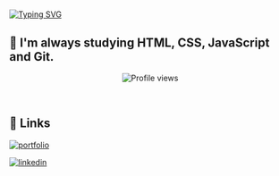 
# 
[![Typing SVG](https://readme-typing-svg.herokuapp.com/?color=0073CE&size=42&center=true&vCenter=true&width=1000&lines=Hi,+I'm+Edna;I+have+24+years;I'm+a+Web+developer+in+training;Welcome+to+my+profile+👋)](https://git.io/typing-svg) 


## 🚀 I'm always studying HTML, CSS, JavaScript and Git.

                               
<p align="center"> <img src="https://komarev.com/ghpvc/?username=edna&color=orange" alt="Profile views" />  </p>
<br>


## 🔗 Links

[![portfolio](https://img.shields.io/badge/my_portfolio-000?style=for-the-badge&logo=ko-fi&logoColor=white)](https://portifolio-zeta-navy.vercel.app/#home/)

[![linkedin](https://img.shields.io/badge/linkedin-0A66C2?style=for-the-badge&logo=linkedin&logoColor=white)](https:[//www.linkedin.com/](https://www.linkedin.com/in/edna-maria-farias-moreira-51b35176/))
